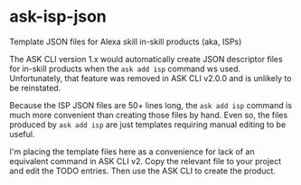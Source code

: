 # ask-isp-json
Template JSON files for Alexa skill in-skill products (aka, ISPs)

The ASK CLI version 1.x would automatically create JSON descriptor files for in-skill products
when the `ask add isp` command ws used. Unfortunately, that feature was removed in ASK CLI v2.0.0
and is unlikely to be reinstated.

Because the ISP JSON files are 50+ lines long, the `ask add isp` command is much more convenient
than creating those files by hand. Even so, the files produced by `ask add isp` are just templates
requiring manual editing to be useful.

I'm placing the template files here as a convenience for lack of an equivalent command in ASK CLI v2.
Copy the relevant file to your project and edit the TODO entries. Then use the ASK CLI to create the
product.
